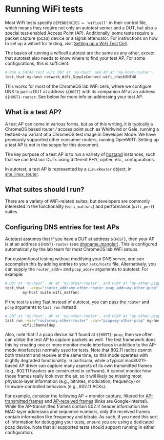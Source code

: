 # Running WiFi tests

Most WiFi tests specify `DEPENDENCIES = 'wificell'` in their control file,
which means they require not only an autotest server and a DUT, but also a
special test-enabled Access Point (AP). Additionally, some tests require a
packet capture (pcap) device or a signal attenuator. For instructions on how
to set up a wifcell for testing, visit [Setting up a WiFi Test Cell](https://chromeos.google.com/partner/dlm/docs/component-qual/settinguptestcell.html).

The basics of running a wificell autotest are the same as any other, except
that autotest also needs to know where to find your test AP. For some
configurations, this is sufficient:

```bash
# Run a 5HT40 test with DUT at 'my-host' and AP at 'my-host-router'.
test_that my-host network_WiFi_SimpleConnect.wifi_check5HT40
````

This works for most of the ChromeOS lab WiFi cells, where we configure DNS to
pair a DUT at address `${HOST}` with its companion AP at an address
`${HOST}-router`. See below for more info on addressing your test AP.

## What is a test AP?

A test AP can come in various forms, but as of this writing, it is typically a
ChromeOS based router / access point such as Whirlwind or Gale, running a
testbed-ap variant of a ChromeOS test image in Developer Mode. We have
previously supported other consumer routers, running OpenWRT. Setting up a test
AP is not in the scope for this document.

The key purpose of a test AP is to run a variety of [hostapd] instances, such
that we can test our DUTs using different PHY, cipher, etc., configurations.

In autotest, a test AP is represented by a `LinuxRouter` object, in
[site\_linux\_router].

## What suites should I run?

There are a variety of WiFi-related suites, but developers are commonly
interested in the functionality (`wifi_matfunc`) and performance (`wifi_perf`)
suites.

## Configuring DNS entries for test APs

Autotest assumes that if you have a DUT at address `${HOST}`, then your AP is
at an address `${HOST}-router` (see [dnsname\_mangler]). This is configured
automatically by the lab team for most ChromeOS lab WiFi setups.

For custom/local testing without modifying your DNS server, one can accomplish
this by adding entries to your `/etc/hosts` file. Alternatively, you can supply
the `router_addr=` and `pcap_addr=` arguments to autotest. For example:

```bash
# DUT at 'my-host', AP at 'my-other-router', and PCAP at 'my-other-pcap'
test_that --args="router_addr=my-other-router pcap_addr=my-other-pcap" \
        my-host suite:wifi_matfunc
```

If the test is using
[Tast](https://chromium.googlesource.com/chromiumos/platform/tast/) instead of
autotest, you can pass the `router` and `pcap` arguments to `tast run` instead:

```bash
# DUT at 'my-host', AP at 'my-other-router', and PCAP at 'my-other-pcap'
tast run -var="router=my-other-router" -var="pcap=my-other-pcap" my-host \
        wifi.ChannelHop
```

Also, note that if a pcap device isn't found at `${HOST}-pcap`, then we often
can utilize the test AP to capture packets as well. The test framework does
this by creating one or more monitor-mode interfaces in addition to the AP-mode
interface(s) normally used for tests. Note that 802.11 radios cannot both
transmit and receive at the same time, so this mode operates with slightly
degraded functionality. In particular, while a typical mac80211-based AP driver
can capture many aspects of its own transmitted frames (e.g., 802.11 headers
are constructed in software), it cannot monitor how those frames really look
over the air, so it will likely be missing most physical-layer information
(e.g., bitrates, modulation, frequency) or firmware-controlled behaviors (e.g.,
802.11 ACKs).

For example, consider the following AP + monitor capture, filtered for
[AP-transmitted frames](https://screenshot.googleplex.com/DWSaResO583) and
[AP-received frames](https://screenshot.googleplex.com/5EsZvbBpKEc) (links are
Google-internal). While the AP-transmitted frames contain 802.11 header
information like MAC-layer addresses and sequence numbers, only the received
frames contain information like frequency and bitrate. As such, if you need
this sort of information for debugging your tests, ensure you are using a
dedicated pcap device. Note that all supported tests should support running in
either configuration.

[dnsname\_mangler]: ../server/cros/dnsname_mangler.py
[hostapd]: https://w1.fi/hostapd/
[site\_linux\_router]: ../server/site_linux_router.py

